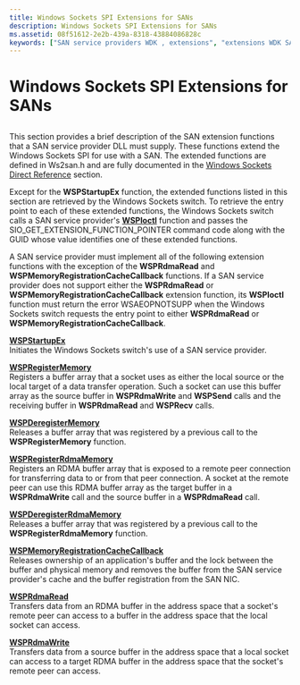 ```yaml
---
title: Windows Sockets SPI Extensions for SANs
description: Windows Sockets SPI Extensions for SANs
ms.assetid: 08f51612-2e2b-439a-8318-43884086828c
keywords: ["SAN service providers WDK , extensions", "extensions WDK SANs"]
---
```


# Windows Sockets SPI Extensions for SANs


## <a href="" id="ddk-windows-sockets-spi-extensions-for-sans-ng"></a>


This section provides a brief description of the SAN extension functions that a SAN service provider DLL must supply. These functions extend the Windows Sockets SPI for use with a SAN. The extended functions are defined in Ws2san.h and are fully documented in the [Windows Sockets Direct Reference](https://msdn.microsoft.com/library/windows/hardware/ff565857) section.

Except for the **WSPStartupEx** function, the extended functions listed in this section are retrieved by the Windows Sockets switch. To retrieve the entry point to each of these extended functions, the Windows Sockets switch calls a SAN service provider's [**WSPIoctl**](https://msdn.microsoft.com/library/windows/hardware/ff566296) function and passes the SIO\_GET\_EXTENSION\_FUNCTION\_POINTER command code along with the GUID whose value identifies one of these extended functions.

A SAN service provider must implement all of the following extension functions with the exception of the **WSPRdmaRead** and **WSPMemoryRegistrationCacheCallback** functions. If a SAN service provider does not support either the **WSPRdmaRead** or **WSPMemoryRegistrationCacheCallback** extension function, its **WSPIoctl** function must return the error WSAEOPNOTSUPP when the Windows Sockets switch requests the entry point to either **WSPRdmaRead** or **WSPMemoryRegistrationCacheCallback**.

<a href="" id="wspstartupex"></a>[**WSPStartupEx**](https://msdn.microsoft.com/library/windows/hardware/ff566321)  
Initiates the Windows Sockets switch's use of a SAN service provider.

<a href="" id="wspregistermemory"></a>[**WSPRegisterMemory**](https://msdn.microsoft.com/library/windows/hardware/ff566311)  
Registers a buffer array that a socket uses as either the local source or the local target of a data transfer operation. Such a socket can use this buffer array as the source buffer in **WSPRdmaWrite** and **WSPSend** calls and the receiving buffer in **WSPRdmaRead** and **WSPRecv** calls.

<a href="" id="wspderegistermemory"></a>[**WSPDeregisterMemory**](https://msdn.microsoft.com/library/windows/hardware/ff566279)  
Releases a buffer array that was registered by a previous call to the **WSPRegisterMemory** function.

<a href="" id="wspregisterrdmamemory"></a>[**WSPRegisterRdmaMemory**](https://msdn.microsoft.com/library/windows/hardware/ff566313)  
Registers an RDMA buffer array that is exposed to a remote peer connection for transferring data to or from that peer connection. A socket at the remote peer can use this RDMA buffer array as the target buffer in a **WSPRdmaWrite** call and the source buffer in a **WSPRdmaRead** call.

<a href="" id="wspderegisterrdmamemory"></a>[**WSPDeregisterRdmaMemory**](https://msdn.microsoft.com/library/windows/hardware/ff566281)  
Releases a buffer array that was registered by a previous call to the **WSPRegisterRdmaMemory** function.

<a href="" id="--------wspmemoryregistrationcachecallback"></a>[**WSPMemoryRegistrationCacheCallback**](https://msdn.microsoft.com/library/windows/hardware/ff566299)  
Releases ownership of an application's buffer and the lock between the buffer and physical memory and removes the buffer from the SAN service provider's cache and the buffer registration from the SAN NIC.

<a href="" id="wsprdmaread"></a>[**WSPRdmaRead**](https://msdn.microsoft.com/library/windows/hardware/ff566304)  
Transfers data from an RDMA buffer in the address space that a socket's remote peer can access to a buffer in the address space that the local socket can access.

<a href="" id="wsprdmawrite"></a>[**WSPRdmaWrite**](https://msdn.microsoft.com/library/windows/hardware/ff566306)  
Transfers data from a source buffer in the address space that a local socket can access to a target RDMA buffer in the address space that the socket's remote peer can access.

 

 





